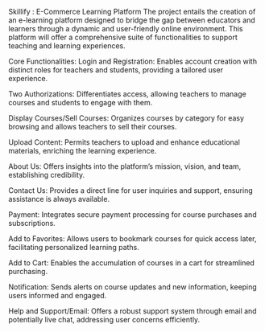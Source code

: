 Skillify : E-Commerce Learning Platform
The project entails the creation of an e-learning platform designed to bridge the gap between educators and learners through a dynamic and user-friendly online environment. This platform will offer a comprehensive suite of functionalities to support teaching and learning experiences.

Core Functionalities:
Login and Registration: Enables account creation with distinct roles for teachers and students, providing a tailored user experience.

Two Authorizations: Differentiates access, allowing teachers to manage courses and students to engage with them.

Display Courses/Sell Courses: Organizes courses by category for easy browsing and allows teachers to sell their courses.

Upload Content: Permits teachers to upload and enhance educational materials, enriching the learning experience.

About Us: Offers insights into the platform’s mission, vision, and team, establishing credibility.

Contact Us: Provides a direct line for user inquiries and support, ensuring assistance is always available.

Payment: Integrates secure payment processing for course purchases and subscriptions.

Add to Favorites: Allows users to bookmark courses for quick access later, facilitating personalized learning paths.

Add to Cart: Enables the accumulation of courses in a cart for streamlined purchasing.

Notification: Sends alerts on course updates and new information, keeping users informed and engaged.

Help and Support/Email: Offers a robust support system through email and potentially live chat, addressing user concerns efficiently.

